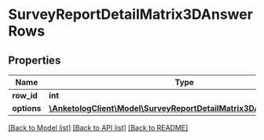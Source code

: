 # SurveyReportDetailMatrix3DAnswerRows

## Properties
Name | Type | Description | Notes
------------ | ------------- | ------------- | -------------
**row_id** | **int** |  | 
**options** | [**\AnketologClient\Model\SurveyReportDetailMatrix3DAnswerOptions[]**](SurveyReportDetailMatrix3DAnswerOptions.md) |  | 

[[Back to Model list]](../README.md#documentation-for-models) [[Back to API list]](../README.md#documentation-for-api-endpoints) [[Back to README]](../README.md)


